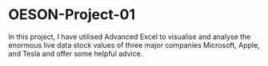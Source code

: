 # OESON-Project-01
In this project, I have utilised Advanced Excel to visualise and analyse the enormous live data stock values of three major companies Microsoft, Apple, and Tesla and offer some helpful advice.
